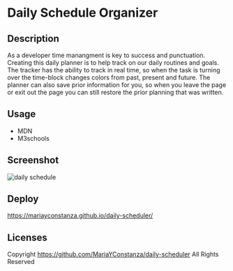 # Daily Schedule Organizer

## Description
As a developer time manangment is key to success and punctuation. Creating this daily planner is to help track on our daily routines and goals. The tracker has the ability to track in real time, so when the task is turning over the time-block changes colors from past, present and future. The planner can also save prior information for you, so when you leave the page or exit out the page you can still restore the prior planning that was written. 

## Usage
- MDN
- M3schools

## Screenshot
![daily schedule](https://user-images.githubusercontent.com/112887914/201225833-98229fc9-94ad-49cd-865a-bbba1d890af3.png)

## Deploy
https://mariayconstanza.github.io/daily-scheduler/

## Licenses
Copyright https://github.com/MariaYConstanza/daily-scheduler All Rights Reserved
